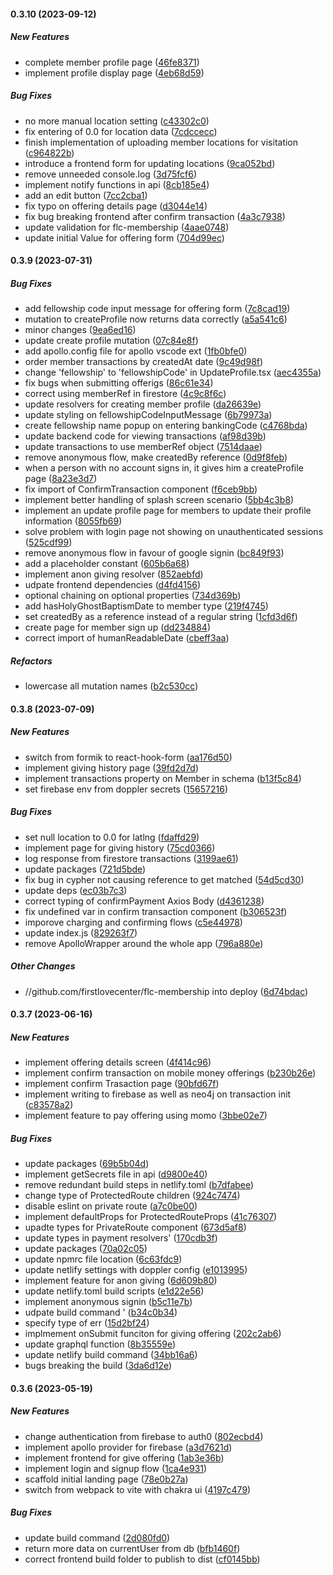 #### 0.3.10 (2023-09-12)

##### New Features

*  complete member profile page ([46fe8371](https://github.com/jaedag/fl-admin-portal/commit/46fe8371f05bea3757efc64cf76c22a161f31a34))
*  implement profile display page ([4eb68d59](https://github.com/jaedag/fl-admin-portal/commit/4eb68d59352b19976dfbb2371b1ba70e0a8e1071))

##### Bug Fixes

*  no more manual location setting ([c43302c0](https://github.com/jaedag/fl-admin-portal/commit/c43302c0a5bc9455958429909d891310fa14cc35))
*  fix entering of 0.0 for location data ([7cdccecc](https://github.com/jaedag/fl-admin-portal/commit/7cdccecccc8beac9616584d00a01f793c1cefbf1))
*  finish implementation of uploading member locations for visitation ([c964822b](https://github.com/jaedag/fl-admin-portal/commit/c964822bf506036c29862eaa65ea1209f8bc9522))
*  introduce a frontend form for updating locations ([9ca052bd](https://github.com/jaedag/fl-admin-portal/commit/9ca052bdb0914dc0f5cd9274684cf1c778bace5e))
*  remove unneeded console.log ([3d75fcf6](https://github.com/jaedag/fl-admin-portal/commit/3d75fcf6c80e156a8405b753072ce9e8ae1c7268))
*  implement notify functions in api ([8cb185e4](https://github.com/jaedag/fl-admin-portal/commit/8cb185e4736a2ada1cbc1089b2f9e2480b2013ee))
*   add an edit button ([7cc2cba1](https://github.com/jaedag/fl-admin-portal/commit/7cc2cba1bd80572959d407e492ecfc4348bebb90))
*  fix typo on offering details page ([d3044e14](https://github.com/jaedag/fl-admin-portal/commit/d3044e14a9fe2e04e1acb0464fc23445fc61b522))
*  fix bug  breaking frontend after confirm transaction ([4a3c7938](https://github.com/jaedag/fl-admin-portal/commit/4a3c79388434cdfc556af7f37b4584809698641d))
*  update validation for flc-membership ([4aae0748](https://github.com/jaedag/fl-admin-portal/commit/4aae07482194751118edd9765c07d11dfda2cdd3))
*  update initial Value for offering form ([704d99ec](https://github.com/jaedag/fl-admin-portal/commit/704d99ec469a6d1f3cbb1497bc9ddfbc736a20e5))

#### 0.3.9 (2023-07-31)

##### Bug Fixes

*  add fellowship code input message for offering form ([7c8cad19](https://github.com/jaedag/fl-admin-portal/commit/7c8cad199cedc8e018bd6c653de0ff6abcc318da))
*  mutation to createProfile now returns data correctly ([a5a541c6](https://github.com/jaedag/fl-admin-portal/commit/a5a541c624fa026e22c247f74ee3d8499120f184))
*  minor changes ([9ea6ed16](https://github.com/jaedag/fl-admin-portal/commit/9ea6ed16b17754c04632f5e495c5bf3842a1d6b0))
*  update create profile mutation ([07c84e8f](https://github.com/jaedag/fl-admin-portal/commit/07c84e8fb383fedcf5e73e5430ba76b511dd6031))
*  add apollo.config file for apollo vscode ext ([1fb0bfe0](https://github.com/jaedag/fl-admin-portal/commit/1fb0bfe0af420b7cc8fe98ee2c337220c401fde9))
*  order member  transactions by createdAt date ([9c49d98f](https://github.com/jaedag/fl-admin-portal/commit/9c49d98f9176c9149a8f243ff469248e93809a49))
*  change 'fellowship' to 'fellowshipCode' in UpdateProfile.tsx ([aec4355a](https://github.com/jaedag/fl-admin-portal/commit/aec4355a1fefa7268df2cb2608f22be651a4c27a))
*  fix bugs when submitting offerigs ([86c61e34](https://github.com/jaedag/fl-admin-portal/commit/86c61e3485b57da37af895f0f78b1b275de99e83))
*  correct using memberRef in firestore ([4c9c8f6c](https://github.com/jaedag/fl-admin-portal/commit/4c9c8f6c86435d9048554bdc044b792cd5ef49b3))
*  update resolvers for creating member profile ([da26639e](https://github.com/jaedag/fl-admin-portal/commit/da26639ef3d5fb86607882cab6949c8e9ce6de4f))
*  update styling on fellowshipCodeInputMessage ([6b79973a](https://github.com/jaedag/fl-admin-portal/commit/6b79973abf56c1e491bf34a26aaa84f51109b83e))
*  create fellowship name popup on entering bankingCode ([c4768bda](https://github.com/jaedag/fl-admin-portal/commit/c4768bda112f43033988007bc6c057f0716c0972))
*  update backend code for viewing transactions ([af98d39b](https://github.com/jaedag/fl-admin-portal/commit/af98d39b9f6dad8e3c6980d28f922e27e8e19048))
*  update transactions to use memberRef object ([7514daae](https://github.com/jaedag/fl-admin-portal/commit/7514daae0684310562b7d98c45f9df5ce57cc2da))
*  remove anonymous flow, make createdBy reference ([0d9f8feb](https://github.com/jaedag/fl-admin-portal/commit/0d9f8feb20f244dca067981f9e3c84b4e2a09b62))
*  when a person with no account signs in, it gives him  a createProfile page ([8a23e3d7](https://github.com/jaedag/fl-admin-portal/commit/8a23e3d7ace27c55b0616983a836382c60c067e8))
*  fix import of ConfirmTransaction component ([f6ceb9bb](https://github.com/jaedag/fl-admin-portal/commit/f6ceb9bb6dcbc423690be8b5ec3f4cd50d26a502))
*  implement better handling of splash screen scenario ([5bb4c3b8](https://github.com/jaedag/fl-admin-portal/commit/5bb4c3b8e1bcd68e427f88730b02229b383147fd))
*  implement an update profile page for members to update their profile information ([8055fb69](https://github.com/jaedag/fl-admin-portal/commit/8055fb698dfe207b9d1929d1c7f8c5020cab49aa))
*  solve problem with login page not showing on unauthenticated sessions ([525cdf99](https://github.com/jaedag/fl-admin-portal/commit/525cdf99bd1ece2d3885f303b64131b3dfb91298))
*  remove anonymous flow in favour of google signin ([bc849f93](https://github.com/jaedag/fl-admin-portal/commit/bc849f934fed8a40ef397d9e57c8ec0e7ad007ab))
*  add a placeholder constant ([605b6a68](https://github.com/jaedag/fl-admin-portal/commit/605b6a686004c5467c6ab777873beec8af51e6df))
*  implement anon giving resolver ([852aebfd](https://github.com/jaedag/fl-admin-portal/commit/852aebfdfab6df33d82449986678ce1a9c13f0ec))
*  udpate frontend dependencies ([d4fd4156](https://github.com/jaedag/fl-admin-portal/commit/d4fd4156b7eeb1453ae0a152b0cd8fd234312514))
*  optional chaining on optional properties ([734d369b](https://github.com/jaedag/fl-admin-portal/commit/734d369ba0d12f76a1d37d5daa71965b15df731d))
*  add hasHolyGhostBaptismDate to member type ([219f4745](https://github.com/jaedag/fl-admin-portal/commit/219f4745fc8a2ffc899763660443361e195d6238))
*  set createdBy as a reference instead of a regular string ([1cfd3d6f](https://github.com/jaedag/fl-admin-portal/commit/1cfd3d6fb92e9ac6144fe9af450c403be31a0323))
*  create page for member sign up ([dd234884](https://github.com/jaedag/fl-admin-portal/commit/dd2348841ac4331f919cc7bbaf27df757af8063b))
*  correct import of humanReadableDate ([cbeff3aa](https://github.com/jaedag/fl-admin-portal/commit/cbeff3aac48b5f91084fa39a1e4340aed3c1ad1d))

##### Refactors

*  lowercase all  mutation names ([b2c530cc](https://github.com/jaedag/fl-admin-portal/commit/b2c530ccdfb566bf540db6d1d54d97da74950f1c))

#### 0.3.8 (2023-07-09)

##### New Features

*  switch from formik to react-hook-form ([aa176d50](https://github.com/jaedag/fl-admin-portal/commit/aa176d50d8d8c7448cdadeb4c61a3759dadc227d))
*  implement giving history page ([39fd2d7d](https://github.com/jaedag/fl-admin-portal/commit/39fd2d7df079a1f89667d5a280afcd6898bbf148))
*  implement transactions property on Member in schema ([b13f5c84](https://github.com/jaedag/fl-admin-portal/commit/b13f5c84b41f5969f3949849b0cfcc6f6e35b48e))
*   set firebase env from doppler secrets ([15657216](https://github.com/jaedag/fl-admin-portal/commit/15657216e51f3804dea5760074c32f991af8126a))

##### Bug Fixes

*  set null location to 0.0 for latlng ([fdaffd29](https://github.com/jaedag/fl-admin-portal/commit/fdaffd29e44f2c9d5394f53d7a5e462629fc772a))
*  implement page for giving history ([75cd0366](https://github.com/jaedag/fl-admin-portal/commit/75cd03667c2f7f115eb65366c05a63e1220c64ca))
*  log response from firestore transactions ([3199ae61](https://github.com/jaedag/fl-admin-portal/commit/3199ae61322d7762018a2fc5cbcfab8b0a0437f1))
*  update packages ([721d5bde](https://github.com/jaedag/fl-admin-portal/commit/721d5bdeceb32819f0243d7fbfbd007e52c6bf51))
*  fix bug in cypher not causing reference to get matched ([54d5cd30](https://github.com/jaedag/fl-admin-portal/commit/54d5cd30e067f32ec9c33a7c23fcd9bca4a278c6))
*  update deps ([ec03b7c3](https://github.com/jaedag/fl-admin-portal/commit/ec03b7c356fed4567ec91186736a01c171e4491d))
*  correct typing of confirmPayment Axios Body ([d4361238](https://github.com/jaedag/fl-admin-portal/commit/d4361238a985b4117094a250f02ef683da8f03e5))
*  fix undefined var in confirm transaction component ([b306523f](https://github.com/jaedag/fl-admin-portal/commit/b306523f7310fe44fe36b3988cb62ec8a3621bc6))
*  imporove charging and confirming flows ([c5e44978](https://github.com/jaedag/fl-admin-portal/commit/c5e44978df9c450aa4e452a68d1d60af60ae6a70))
*  update index.js ([829263f7](https://github.com/jaedag/fl-admin-portal/commit/829263f7582aa76f91b50cd12908b90859784530))
*  remove ApolloWrapper around the whole app ([796a880e](https://github.com/jaedag/fl-admin-portal/commit/796a880ed904f9fa106600561fbd076012485c5f))

##### Other Changes

* //github.com/firstlovecenter/flc-membership into deploy ([6d74bdac](https://github.com/jaedag/fl-admin-portal/commit/6d74bdac78b650f083cc22f22b303c3c8123e252))

#### 0.3.7 (2023-06-16)

##### New Features

*  implement offering details screen ([4f414c96](https://github.com/jaedag/fl-admin-portal/commit/4f414c96d62ed61924ed6889bf5c3de40370c85c))
*  implement confirm transaction on mobile money offerings ([b230b26e](https://github.com/jaedag/fl-admin-portal/commit/b230b26e8d818ee52848d7181f1fce3fb74471a2))
*  implement confirm Trasaction page ([90bfd67f](https://github.com/jaedag/fl-admin-portal/commit/90bfd67f434cd937f5023b7be11b54728ebd7bf0))
*  implement writing to firebase as well as neo4j on transaction init ([c83578a2](https://github.com/jaedag/fl-admin-portal/commit/c83578a2751bc4bfaf39fb0fb2545d8530a239fe))
*  implement feature to pay offering using momo ([3bbe02e7](https://github.com/jaedag/fl-admin-portal/commit/3bbe02e7b05c1807ed047c209f99a6716852e8f1))

##### Bug Fixes

*  update packages ([69b5b04d](https://github.com/jaedag/fl-admin-portal/commit/69b5b04dc815ef3ecb029023ec7431a8e4a01248))
*  implement getSecrets file in api ([d9800e40](https://github.com/jaedag/fl-admin-portal/commit/d9800e40937dfb941e8a73aa43dffd7ba9dd5ebd))
*  remove redundant build steps in netlify.toml ([b7dfabee](https://github.com/jaedag/fl-admin-portal/commit/b7dfabee0f7d7f0b6a3a1e55b77c9bc3258ccdb1))
*  change type of ProtectedRoute children ([924c7474](https://github.com/jaedag/fl-admin-portal/commit/924c74749c764e41e55d3bc7b67951b3bc2df67e))
*  disable eslint on private route ([a7c0be00](https://github.com/jaedag/fl-admin-portal/commit/a7c0be001be7b73c011752e4c6ec92e04476dfb6))
*  implement defaultProps for ProtectedRouteProps ([41c76307](https://github.com/jaedag/fl-admin-portal/commit/41c7630795b71fecfcb7c7d98290f93e8e438aac))
*  upadte types for PrivateRoute component ([673d5af8](https://github.com/jaedag/fl-admin-portal/commit/673d5af8987da3c17993f72783e17d8118600f71))
*  update types in payment resolvers' ([170cdb3f](https://github.com/jaedag/fl-admin-portal/commit/170cdb3f1d874a5c8e162a426f474570e20a72f5))
*  update packages ([70a02c05](https://github.com/jaedag/fl-admin-portal/commit/70a02c05f10d9e05c79ffecb291eedfd3501944f))
*  update npmrc file location ([6c63fdc9](https://github.com/jaedag/fl-admin-portal/commit/6c63fdc9f613ba2e77e9a755c3ee71be824b35ec))
*  update netlify settings  with doppler config ([e1013995](https://github.com/jaedag/fl-admin-portal/commit/e101399525ecd4f59dccc1ec02c4a62cc4e3d1c6))
*  implement feature for anon giving ([6d609b80](https://github.com/jaedag/fl-admin-portal/commit/6d609b80cff3c0a36098d87b7ba1a09ae1139bb8))
*  update netlify.toml build scripts ([e1d22e56](https://github.com/jaedag/fl-admin-portal/commit/e1d22e56b0e568d9113cb789ebb6c215f2b840ad))
*  implement anonymous signin ([b5c11e7b](https://github.com/jaedag/fl-admin-portal/commit/b5c11e7b014d73bf6b6e24224daef5754860dfed))
*  udpate build command ' ([b34c0b34](https://github.com/jaedag/fl-admin-portal/commit/b34c0b34292bd99f2f89250f17db18d040ec26ac))
*  specify type of err ([15d2bf24](https://github.com/jaedag/fl-admin-portal/commit/15d2bf24472eb8f2736dc5404f36c7915681143f))
*  implmement onSubmit funciton for giving offering ([202c2ab6](https://github.com/jaedag/fl-admin-portal/commit/202c2ab616929ecac8ac8a837c26c44257530499))
*  update graphql function ([8b35559e](https://github.com/jaedag/fl-admin-portal/commit/8b35559e15edf18a9d323b5cae711aab826d08a8))
*  update netlify build command ([34bb16a6](https://github.com/jaedag/fl-admin-portal/commit/34bb16a625a4efadc162f33251da6de0abaccfd1))
*   bugs breaking the build ([3da6d12e](https://github.com/jaedag/fl-admin-portal/commit/3da6d12edb876faba91971f0987538227ffd4751))

#### 0.3.6 (2023-05-19)

##### New Features

*  change authentication from firebase to auth0 ([802ecbd4](https://github.com/jaedag/fl-admin-portal/commit/802ecbd41a9d7cafe302cf15cf5edf868e6b7e7b))
*  implement apollo provider for firebase ([a3d7621d](https://github.com/jaedag/fl-admin-portal/commit/a3d7621d59ae7c7ed7b6ac00c8b089f09aee0de5))
*  implement frontend for give offering ([1ab3e36b](https://github.com/jaedag/fl-admin-portal/commit/1ab3e36bb581ca5b30e89f7c13d555beb9b93df6))
*  implement login and signup flow ([1ca4e931](https://github.com/jaedag/fl-admin-portal/commit/1ca4e9311468be915f2aac7fc7e163ac636bd7c2))
*  scaffold initial landing page ([78e0b27a](https://github.com/jaedag/fl-admin-portal/commit/78e0b27a2f44fdc6cb6bfb4f069e1d2c57d6b5f8))
*  switch from webpack to vite with chakra ui ([4197c479](https://github.com/jaedag/fl-admin-portal/commit/4197c479cd28566e2739b411382c763840065c88))

##### Bug Fixes

*  update build command ([2d080fd0](https://github.com/jaedag/fl-admin-portal/commit/2d080fd065a4b7381c08be755015b5fe8b0ede6b))
*  return more data on currentUser from db ([bfb1460f](https://github.com/jaedag/fl-admin-portal/commit/bfb1460f608dfd71a99b8a8f681f7ffa44cc9d73))
*  correct frontend build folder to publish to dist ([cf0145bb](https://github.com/jaedag/fl-admin-portal/commit/cf0145bb119e548ee791ca7991e94a3c31dc1a4c))

